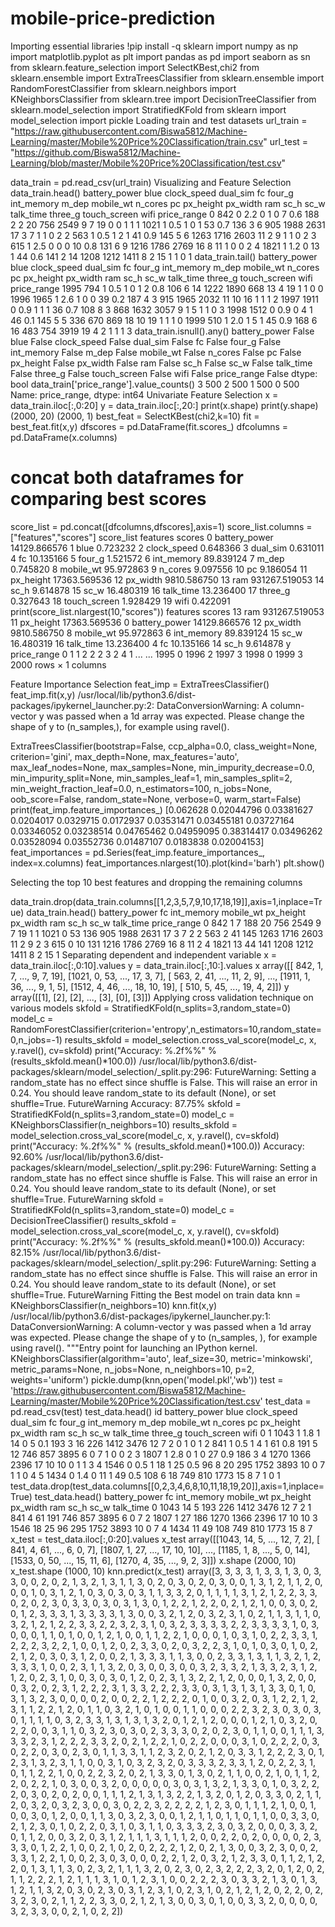 # mobile-price-prediction
Importing essential libraries
!pip install -q sklearn
import numpy as np
import matplotlib.pyplot as plt
import pandas as pd
import seaborn as sn
from sklearn.feature_selection import SelectKBest,chi2
from sklearn.ensemble import ExtraTreesClassifier
from sklearn.ensemble import RandomForestClassifier
from sklearn.neighbors import KNeighborsClassifier
from sklearn.tree import DecisionTreeClassifier
from sklearn.model_selection import StratifiedKFold
from sklearn import model_selection
import pickle
Loading train and test datasets
url_train = "https://raw.githubusercontent.com/Biswa5812/Machine-Learning/master/Mobile%20Price%20Classification/train.csv"
url_test = "https://github.com/Biswa5812/Machine-Learning/blob/master/Mobile%20Price%20Classification/test.csv"

data_train = pd.read_csv(url_train)
Visualizing and Feature Selection
data_train.head()
battery_power	blue	clock_speed	dual_sim	fc	four_g	int_memory	m_dep	mobile_wt	n_cores	pc	px_height	px_width	ram	sc_h	sc_w	talk_time	three_g	touch_screen	wifi	price_range
0	842	0	2.2	0	1	0	7	0.6	188	2	2	20	756	2549	9	7	19	0	0	1	1
1	1021	1	0.5	1	0	1	53	0.7	136	3	6	905	1988	2631	17	3	7	1	1	0	2
2	563	1	0.5	1	2	1	41	0.9	145	5	6	1263	1716	2603	11	2	9	1	1	0	2
3	615	1	2.5	0	0	0	10	0.8	131	6	9	1216	1786	2769	16	8	11	1	0	0	2
4	1821	1	1.2	0	13	1	44	0.6	141	2	14	1208	1212	1411	8	2	15	1	1	0	1
data_train.tail()
battery_power	blue	clock_speed	dual_sim	fc	four_g	int_memory	m_dep	mobile_wt	n_cores	pc	px_height	px_width	ram	sc_h	sc_w	talk_time	three_g	touch_screen	wifi	price_range
1995	794	1	0.5	1	0	1	2	0.8	106	6	14	1222	1890	668	13	4	19	1	1	0	0
1996	1965	1	2.6	1	0	0	39	0.2	187	4	3	915	1965	2032	11	10	16	1	1	1	2
1997	1911	0	0.9	1	1	1	36	0.7	108	8	3	868	1632	3057	9	1	5	1	1	0	3
1998	1512	0	0.9	0	4	1	46	0.1	145	5	5	336	670	869	18	10	19	1	1	1	0
1999	510	1	2.0	1	5	1	45	0.9	168	6	16	483	754	3919	19	4	2	1	1	1	3
data_train.isnull().any()
battery_power    False
blue             False
clock_speed      False
dual_sim         False
fc               False
four_g           False
int_memory       False
m_dep            False
mobile_wt        False
n_cores          False
pc               False
px_height        False
px_width         False
ram              False
sc_h             False
sc_w             False
talk_time        False
three_g          False
touch_screen     False
wifi             False
price_range      False
dtype: bool
data_train['price_range'].value_counts()
3    500
2    500
1    500
0    500
Name: price_range, dtype: int64
Univariate Feature Selection
x = data_train.iloc[:,0:20]
y = data_train.iloc[:,20:]
print(x.shape)
print(y.shape)
(2000, 20)
(2000, 1)
best_feat = SelectKBest(chi2,k=10)
fit = best_feat.fit(x,y)
dfscores = pd.DataFrame(fit.scores_)
dfcolumns = pd.DataFrame(x.columns)
# concat both dataframes for comparing best scores

score_list = pd.concat([dfcolumns,dfscores],axis=1)
score_list.columns = ["features","scores"]
score_list
features	scores
0	battery_power	14129.866576
1	blue	0.723232
2	clock_speed	0.648366
3	dual_sim	0.631011
4	fc	10.135166
5	four_g	1.521572
6	int_memory	89.839124
7	m_dep	0.745820
8	mobile_wt	95.972863
9	n_cores	9.097556
10	pc	9.186054
11	px_height	17363.569536
12	px_width	9810.586750
13	ram	931267.519053
14	sc_h	9.614878
15	sc_w	16.480319
16	talk_time	13.236400
17	three_g	0.327643
18	touch_screen	1.928429
19	wifi	0.422091
print(score_list.nlargest(10,"scores"))
         features         scores
13            ram  931267.519053
11      px_height   17363.569536
0   battery_power   14129.866576
12       px_width    9810.586750
8       mobile_wt      95.972863
6      int_memory      89.839124
15           sc_w      16.480319
16      talk_time      13.236400
4              fc      10.135166
14           sc_h       9.614878
y
price_range
0	1
1	2
2	2
3	2
4	1
...	...
1995	0
1996	2
1997	3
1998	0
1999	3
2000 rows × 1 columns

Feature Importance Selection
feat_imp = ExtraTreesClassifier()
feat_imp.fit(x,y)
/usr/local/lib/python3.6/dist-packages/ipykernel_launcher.py:2: DataConversionWarning: A column-vector y was passed when a 1d array was expected. Please change the shape of y to (n_samples,), for example using ravel().
  
ExtraTreesClassifier(bootstrap=False, ccp_alpha=0.0, class_weight=None,
                     criterion='gini', max_depth=None, max_features='auto',
                     max_leaf_nodes=None, max_samples=None,
                     min_impurity_decrease=0.0, min_impurity_split=None,
                     min_samples_leaf=1, min_samples_split=2,
                     min_weight_fraction_leaf=0.0, n_estimators=100,
                     n_jobs=None, oob_score=False, random_state=None, verbose=0,
                     warm_start=False)
print(feat_imp.feature_importances_)
[0.062628   0.02044796 0.03381627 0.0204017  0.0329715  0.0172937
 0.03531471 0.03455181 0.03727164 0.03346052 0.03238514 0.04765462
 0.04959095 0.38314417 0.03496262 0.03528094 0.03552736 0.01487107
 0.0183838  0.02004153]
feat_importances = pd.Series(feat_imp.feature_importances_, index=x.columns)
feat_importances.nlargest(10).plot(kind='barh')
plt.show()

Selecting the top 10 best features and dropping the remaining columns

data_train.drop(data_train.columns[[1,2,3,5,7,9,10,17,18,19]],axis=1,inplace=True)
data_train.head()
battery_power	fc	int_memory	mobile_wt	px_height	px_width	ram	sc_h	sc_w	talk_time	price_range
0	842	1	7	188	20	756	2549	9	7	19	1
1	1021	0	53	136	905	1988	2631	17	3	7	2
2	563	2	41	145	1263	1716	2603	11	2	9	2
3	615	0	10	131	1216	1786	2769	16	8	11	2
4	1821	13	44	141	1208	1212	1411	8	2	15	1
Separating dependent and independent variable
x = data_train.iloc[:,0:10].values
y = data_train.iloc[:,10:].values
x
array([[ 842,    1,    7, ...,    9,    7,   19],
       [1021,    0,   53, ...,   17,    3,    7],
       [ 563,    2,   41, ...,   11,    2,    9],
       ...,
       [1911,    1,   36, ...,    9,    1,    5],
       [1512,    4,   46, ...,   18,   10,   19],
       [ 510,    5,   45, ...,   19,    4,    2]])
y
array([[1],
       [2],
       [2],
       ...,
       [3],
       [0],
       [3]])
Applying cross validation technique on various models
skfold = StratifiedKFold(n_splits=3,random_state=0)
model_c = RandomForestClassifier(criterion='entropy',n_estimators=10,random_state=0,n_jobs=-1)
results_skfold = model_selection.cross_val_score(model_c, x, y.ravel(), cv=skfold)
print("Accuracy: %.2f%%" % (results_skfold.mean()*100.0))
/usr/local/lib/python3.6/dist-packages/sklearn/model_selection/_split.py:296: FutureWarning: Setting a random_state has no effect since shuffle is False. This will raise an error in 0.24. You should leave random_state to its default (None), or set shuffle=True.
  FutureWarning
Accuracy: 87.75%
skfold = StratifiedKFold(n_splits=3,random_state=0)
model_c = KNeighborsClassifier(n_neighbors=10)
results_skfold = model_selection.cross_val_score(model_c, x, y.ravel(), cv=skfold)
print("Accuracy: %.2f%%" % (results_skfold.mean()*100.0))
Accuracy: 92.60%
/usr/local/lib/python3.6/dist-packages/sklearn/model_selection/_split.py:296: FutureWarning: Setting a random_state has no effect since shuffle is False. This will raise an error in 0.24. You should leave random_state to its default (None), or set shuffle=True.
  FutureWarning
skfold = StratifiedKFold(n_splits=3,random_state=0)
model_c = DecisionTreeClassifier()
results_skfold = model_selection.cross_val_score(model_c, x, y.ravel(), cv=skfold)
print("Accuracy: %.2f%%" % (results_skfold.mean()*100.0))
Accuracy: 82.15%
/usr/local/lib/python3.6/dist-packages/sklearn/model_selection/_split.py:296: FutureWarning: Setting a random_state has no effect since shuffle is False. This will raise an error in 0.24. You should leave random_state to its default (None), or set shuffle=True.
  FutureWarning
Fitting the Best model on train data
knn = KNeighborsClassifier(n_neighbors=10)
knn.fit(x,y)
/usr/local/lib/python3.6/dist-packages/ipykernel_launcher.py:1: DataConversionWarning: A column-vector y was passed when a 1d array was expected. Please change the shape of y to (n_samples, ), for example using ravel().
  """Entry point for launching an IPython kernel.
KNeighborsClassifier(algorithm='auto', leaf_size=30, metric='minkowski',
                     metric_params=None, n_jobs=None, n_neighbors=10, p=2,
                     weights='uniform')
pickle.dump(knn,open('model.pkl','wb'))
test = 'https://raw.githubusercontent.com/Biswa5812/Machine-Learning/master/Mobile%20Price%20Classification/test.csv'
test_data = pd.read_csv(test)
test_data.head()
id	battery_power	blue	clock_speed	dual_sim	fc	four_g	int_memory	m_dep	mobile_wt	n_cores	pc	px_height	px_width	ram	sc_h	sc_w	talk_time	three_g	touch_screen	wifi
0	1	1043	1	1.8	1	14	0	5	0.1	193	3	16	226	1412	3476	12	7	2	0	1	0
1	2	841	1	0.5	1	4	1	61	0.8	191	5	12	746	857	3895	6	0	7	1	0	0
2	3	1807	1	2.8	0	1	0	27	0.9	186	3	4	1270	1366	2396	17	10	10	0	1	1
3	4	1546	0	0.5	1	18	1	25	0.5	96	8	20	295	1752	3893	10	0	7	1	1	0
4	5	1434	0	1.4	0	11	1	49	0.5	108	6	18	749	810	1773	15	8	7	1	0	1
test_data.drop(test_data.columns[[0,2,3,4,6,8,10,11,18,19,20]],axis=1,inplace=True)
test_data.head()
battery_power	fc	int_memory	mobile_wt	px_height	px_width	ram	sc_h	sc_w	talk_time
0	1043	14	5	193	226	1412	3476	12	7	2
1	841	4	61	191	746	857	3895	6	0	7
2	1807	1	27	186	1270	1366	2396	17	10	10
3	1546	18	25	96	295	1752	3893	10	0	7
4	1434	11	49	108	749	810	1773	15	8	7
x_test = test_data.iloc[:,0:20].values
x_test
array([[1043,   14,    5, ...,   12,    7,    2],
       [ 841,    4,   61, ...,    6,    0,    7],
       [1807,    1,   27, ...,   17,   10,   10],
       ...,
       [1185,    1,    8, ...,    5,    0,   14],
       [1533,    0,   50, ...,   15,   11,    6],
       [1270,    4,   35, ...,    9,    2,    3]])
x.shape
(2000, 10)
x_test.shape
(1000, 10)
knn.predict(x_test)
array([3, 3, 3, 3, 1, 3, 3, 1, 3, 0, 3, 3, 0, 0, 2, 0, 2, 1, 3, 2, 1, 3,
       1, 1, 3, 0, 2, 0, 3, 0, 2, 0, 3, 0, 0, 1, 3, 1, 2, 1, 1, 2, 0, 0,
       0, 1, 0, 3, 1, 2, 1, 0, 3, 0, 3, 0, 3, 1, 1, 3, 3, 2, 0, 1, 1, 1,
       1, 3, 1, 2, 1, 2, 2, 3, 3, 0, 2, 0, 2, 3, 0, 3, 3, 0, 3, 0, 3, 1,
       3, 0, 1, 2, 2, 1, 2, 2, 0, 2, 1, 2, 1, 0, 0, 3, 0, 2, 0, 1, 2, 3,
       3, 3, 1, 3, 3, 3, 3, 1, 3, 0, 0, 3, 2, 1, 2, 0, 3, 2, 3, 1, 0, 2,
       1, 1, 3, 1, 1, 0, 3, 2, 1, 2, 1, 2, 2, 3, 3, 2, 2, 3, 2, 3, 1, 0,
       3, 2, 3, 3, 3, 3, 2, 2, 3, 3, 3, 3, 1, 0, 3, 0, 0, 0, 1, 1, 0, 1,
       0, 0, 1, 2, 1, 0, 0, 1, 1, 2, 2, 1, 0, 0, 0, 1, 0, 3, 1, 0, 2, 2,
       3, 3, 1, 2, 2, 2, 3, 2, 2, 1, 0, 0, 1, 2, 0, 2, 3, 3, 0, 2, 0, 3,
       2, 2, 3, 1, 0, 1, 0, 3, 0, 1, 0, 2, 2, 1, 2, 0, 3, 0, 3, 1, 2, 0,
       0, 2, 1, 3, 3, 3, 1, 1, 3, 0, 0, 2, 3, 3, 1, 3, 1, 1, 3, 2, 1, 2,
       3, 3, 3, 1, 0, 0, 2, 3, 1, 1, 3, 2, 0, 3, 0, 0, 3, 0, 0, 3, 2, 3,
       3, 2, 1, 3, 3, 2, 3, 1, 2, 1, 2, 0, 2, 3, 1, 0, 0, 3, 0, 3, 0, 1,
       2, 0, 2, 3, 1, 3, 2, 2, 1, 2, 0, 0, 0, 1, 3, 2, 0, 0, 0, 3, 2, 0,
       2, 3, 1, 2, 2, 2, 3, 1, 3, 3, 2, 2, 2, 3, 3, 0, 3, 1, 3, 1, 3, 1,
       3, 3, 0, 1, 0, 3, 1, 3, 2, 3, 0, 0, 0, 0, 2, 0, 0, 2, 2, 1, 2, 2,
       2, 0, 1, 0, 0, 3, 2, 0, 3, 1, 2, 2, 1, 2, 3, 1, 1, 2, 2, 1, 2, 0,
       1, 1, 0, 3, 2, 1, 0, 1, 0, 0, 1, 1, 0, 0, 0, 2, 2, 3, 2, 3, 0, 3,
       0, 3, 0, 1, 1, 1, 1, 0, 3, 2, 3, 3, 1, 3, 1, 3, 1, 3, 2, 0, 1, 2,
       1, 2, 0, 0, 0, 1, 2, 1, 0, 3, 2, 0, 2, 2, 0, 0, 3, 1, 1, 0, 3, 2,
       3, 0, 3, 0, 2, 3, 3, 3, 0, 2, 0, 2, 3, 0, 1, 1, 0, 0, 1, 1, 1, 3,
       3, 3, 2, 3, 1, 2, 2, 2, 3, 3, 2, 0, 2, 1, 2, 2, 1, 0, 2, 2, 0, 0,
       0, 3, 1, 0, 2, 2, 2, 0, 3, 0, 2, 2, 0, 3, 0, 2, 3, 0, 1, 1, 3, 3,
       1, 1, 2, 3, 2, 0, 2, 1, 2, 0, 3, 3, 1, 2, 2, 2, 3, 0, 1, 2, 3, 1,
       3, 2, 3, 1, 1, 0, 0, 3, 1, 0, 3, 2, 3, 2, 0, 3, 3, 3, 2, 3, 3, 1,
       2, 0, 2, 2, 3, 1, 0, 1, 1, 2, 2, 1, 0, 0, 2, 2, 3, 2, 0, 2, 1, 3,
       3, 0, 1, 3, 0, 2, 1, 1, 0, 0, 2, 1, 0, 1, 1, 2, 2, 0, 2, 2, 1, 0,
       3, 0, 0, 3, 2, 0, 0, 0, 0, 0, 3, 0, 3, 1, 3, 2, 1, 3, 3, 0, 1, 0,
       3, 2, 2, 2, 0, 3, 0, 2, 0, 2, 0, 0, 1, 1, 1, 2, 1, 3, 1, 3, 2, 2,
       1, 3, 2, 0, 1, 2, 0, 3, 3, 0, 2, 1, 1, 2, 0, 3, 2, 0, 3, 2, 3, 0,
       0, 3, 0, 2, 2, 3, 2, 2, 2, 2, 1, 2, 3, 0, 1, 1, 1, 2, 1, 0, 0, 1,
       0, 0, 3, 0, 1, 2, 0, 0, 1, 1, 3, 0, 3, 2, 3, 0, 0, 1, 2, 1, 1, 0,
       1, 1, 0, 1, 1, 0, 0, 3, 3, 0, 2, 1, 2, 3, 0, 1, 0, 2, 2, 0, 3, 1,
       0, 3, 1, 1, 0, 3, 3, 3, 2, 3, 0, 3, 2, 0, 0, 0, 3, 3, 2, 0, 1, 1,
       2, 0, 0, 3, 2, 0, 3, 1, 2, 1, 1, 1, 3, 1, 1, 1, 2, 0, 0, 2, 2, 0,
       2, 0, 0, 0, 0, 2, 3, 3, 3, 0, 1, 2, 2, 1, 0, 0, 2, 1, 0, 2, 0, 2,
       2, 2, 1, 2, 0, 2, 1, 3, 0, 0, 3, 2, 3, 0, 0, 2, 3, 3, 1, 2, 2, 1,
       0, 0, 2, 3, 0, 3, 0, 0, 0, 2, 2, 1, 2, 0, 3, 2, 1, 2, 3, 3, 0, 1,
       1, 2, 1, 2, 2, 0, 1, 3, 1, 1, 3, 0, 2, 3, 2, 1, 1, 1, 3, 2, 0, 2,
       3, 0, 2, 3, 2, 2, 2, 3, 2, 0, 1, 2, 0, 2, 1, 1, 2, 2, 2, 1, 2, 1,
       1, 1, 3, 1, 0, 1, 2, 3, 1, 0, 0, 2, 2, 2, 3, 0, 3, 3, 2, 1, 3, 0,
       1, 3, 1, 2, 1, 1, 3, 2, 0, 3, 0, 2, 3, 0, 3, 1, 2, 3, 1, 0, 2, 3,
       1, 0, 2, 1, 2, 1, 2, 0, 2, 2, 0, 2, 3, 2, 3, 0, 2, 1, 1, 2, 2, 3,
       3, 0, 2, 1, 2, 1, 3, 0, 0, 3, 0, 1, 0, 0, 3, 3, 2, 0, 0, 0, 0, 3,
       2, 3, 3, 0, 0, 2, 1, 0, 2, 2])
 
